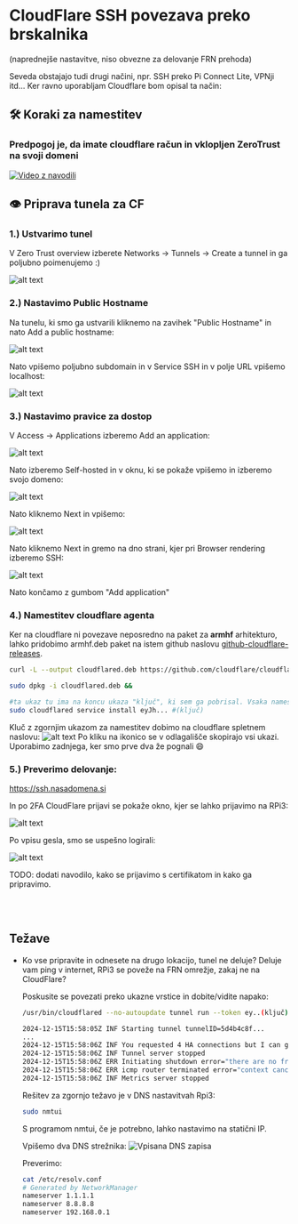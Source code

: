# CloudFlare SSH povezava preko brskalnika

(naprednejše nastavitve, niso obvezne za delovanje FRN prehoda)

Seveda obstajajo tudi drugi načini, npr. SSH preko Pi Connect Lite, VPNji itd...
Ker ravno uporabljam Cloudflare bom opisal ta način:

## 🛠️ Koraki za namestitev

### Predpogoj je, da imate cloudflare račun in vklopljen ZeroTrust na svoji domeni

[![Video z navodili](https://img.youtube.com/vi/xRlM71fCdbY/0.jpg)](https://www.youtube.com/watch?v=xRlM71fCdbY)

## 👁️ Priprava tunela za CF

### 1.) Ustvarimo tunel
V Zero Trust overview izberete Networks -> Tunnels -> Create a tunnel in ga poljubno poimenujemo :)

![alt text](/img/image-create-tunnel.png)

### 2.) Nastavimo Public Hostname

Na tunelu, ki smo ga ustvarili kliknemo na zavihek "Public Hostname" in nato Add a public hostname:

![alt text](/img/image-public-hostname.png)

Nato vpišemo poljubno subdomain in v Service SSH in v polje URL vpišemo localhost:

![alt text](/img/image-subdomain.png)

### 3.) Nastavimo pravice za dostop
V Access -> Applications izberemo Add an application:

![alt text](/img/image-access.png)

Nato izberemo Self-hosted in v oknu, ki se pokaže vpišemo in izberemo svojo domeno:

![alt text](/img/image-application-config.png)

Nato kliknemo Next in vpišemo:

![alt text](/img/image-access-policy.png)

Nato kliknemo Next in gremo na dno strani, kjer pri Browser rendering izberemo SSH:

![alt text](/img/image-access-browser-rendering.png)

Nato končamo z gumbom "Add application"

### 4.) Namestitev cloudflare agenta

Ker na cloudflare ni povezave neposredno na paket za **armhf** arhitekturo, lahko pridobimo armhf.deb paket na istem github naslovu [github-cloudflare-releases](https://github.com/cloudflare/cloudflared/releases).

```bash
curl -L --output cloudflared.deb https://github.com/cloudflare/cloudflared/releases/latest/download/cloudflared-linux-armhf.deb && 

sudo dpkg -i cloudflared.deb && 

#ta ukaz tu ima na koncu ukaza "ključ", ki sem ga pobrisal. Vsaka namestitev ima svoj ključ in seveda boste vi dobili svoj ključ na cloudflare :)
sudo cloudflared service install eyJh... #(ključ)
```

Kluč z zgornjim ukazom za namestitev dobimo na cloudflare spletnem naslovu:
![alt text](img/image-kljuc.png)
Po kliku na ikonico se v odlagališče skopirajo vsi ukazi. Uporabimo zadnjega, ker smo prve dva že pognali :smile:

### 5.) Preverimo delovanje:

https://ssh.nasadomena.si

In po 2FA CloudFlare prijavi se pokaže okno, kjer se lahko prijavimo na RPi3:

![alt text](/img/image-prijava.png)

Po vpisu gesla, smo se uspešno logirali:

![alt text](/img/image-ssh-prijava-OK.png)

TODO: dodati navodilo, kako se prijavimo s certifikatom in kako ga pripravimo.

<br>
<br>

## Težave

- Ko vse pripravite in odnesete na drugo lokacijo, tunel ne deluje? Deluje vam ping v internet, RPi3 se poveže na FRN omrežje, zakaj ne na CloudFlare?

    Poskusite se povezati preko ukazne vrstice in dobite/vidite napako:
    ```bash
    /usr/bin/cloudflared --no-autoupdate tunnel run --token ey..(ključ)

    2024-12-15T15:58:05Z INF Starting tunnel tunnelID=5d4b4c8f...
    ...
    2024-12-15T15:58:06Z INF You requested 4 HA connections but I can give you at most 0.
    2024-12-15T15:58:06Z INF Tunnel server stopped
    2024-12-15T15:58:06Z ERR Initiating shutdown error="there are no free edge addresses left to resolve to"
    2024-12-15T15:58:06Z ERR icmp router terminated error="context canceled"
    2024-12-15T15:58:06Z INF Metrics server stopped
    ```
    Rešitev za zgornjo težavo je v DNS nastavitvah Rpi3:
    ```bash
    sudo nmtui
    ```
    S programom nmtui, če je potrebno, lahko nastavimo na statični IP.

    Vpišemo dva DNS strežnika:
    ![Vpisana DNS zapisa](/img/image-nmtui-DNS.png)

    Preverimo:
    ```bash
    cat /etc/resolv.conf 
    # Generated by NetworkManager
    nameserver 1.1.1.1
    nameserver 8.8.8.8
    nameserver 192.168.0.1
    ```
    


